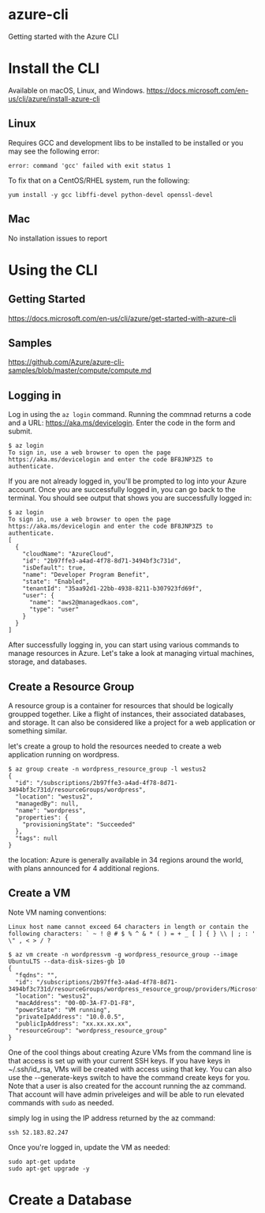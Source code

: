 # azure-cli
Getting started with the Azure CLI

# Install the CLI
Available on macOS, Linux, and Windows.
https://docs.microsoft.com/en-us/cli/azure/install-azure-cli

## Linux
Requires GCC and development libs to be installed to be installed or you may see the following error:

    error: command 'gcc' failed with exit status 1

To fix that on a CentOS/RHEL system, run the following:

    yum install -y gcc libffi-devel python-devel openssl-devel

## Mac 
No installation issues to report

# Using the CLI

## Getting Started
https://docs.microsoft.com/en-us/cli/azure/get-started-with-azure-cli

## Samples
https://github.com/Azure/azure-cli-samples/blob/master/compute/compute.md

## Logging in
Log in using the `az login` command.  Running the commnad returns a code and a URL: https://aka.ms/devicelogin.  Enter the code in the form and submit.  

```
$ az login
To sign in, use a web browser to open the page https://aka.ms/devicelogin and enter the code BF8JNP3Z5 to authenticate.
```

If you are not already logged in, you'll be prompted to log into your Azure account.  Once you are successfully logged in, you can go back to the terminal.  You should see output that shows you are successfully logged in:

```
$ az login
To sign in, use a web browser to open the page https://aka.ms/devicelogin and enter the code BF8JNP3Z5 to authenticate.
[
  {
    "cloudName": "AzureCloud",
    "id": "2b97ffe3-a4ad-4f78-8d71-3494bf3c731d",
    "isDefault": true,
    "name": "Developer Program Benefit",
    "state": "Enabled",
    "tenantId": "35aa92d1-22bb-4938-8211-b307923fd69f",
    "user": {
      "name": "aws2@managedkaos.com",
      "type": "user"
    }
  }
]
```

After successfully logging in, you can start using various commands to manage resources in Azure.  Let's take a look at managing virtual machines, storage, and databases.

## Create a Resource Group
A resource group is a container for resources that should be logically groupped together.  Like a flight of instances, their associated databases, and storage.  It can also be considered like a project for a web application or something similar.

let's create a group to hold the resources needed to create a web application running on wordpress.

```
$ az group create -n wordpress_resource_group -l westus2
{
  "id": "/subscriptions/2b97ffe3-a4ad-4f78-8d71-3494bf3c731d/resourceGroups/wordpress",
  "location": "westus2",
  "managedBy": null,
  "name": "wordpress",
  "properties": {
    "provisioningState": "Succeeded"
  },
  "tags": null
}
```

the location:
Azure is generally available in 34 regions around the world, with plans announced for 4 additional regions. 


## Create a VM
Note VM naming conventions:
```
Linux host name cannot exceed 64 characters in length or contain the following characters: ` ~ ! @ # $ % ^ & * ( ) = + _ [ ] { } \\ | ; : ' \" , < > / ?
```

```
$ az vm create -n wordpressvm -g wordpress_resource_group --image UbuntuLTS --data-disk-sizes-gb 10
{
  "fqdns": "",
  "id": "/subscriptions/2b97ffe3-a4ad-4f78-8d71-3494bf3c731d/resourceGroups/wordpress_resource_group/providers/Microsoft.Compute/virtualMachines/wordpressvm",
  "location": "westus2",
  "macAddress": "00-0D-3A-F7-D1-F8",
  "powerState": "VM running",
  "privateIpAddress": "10.0.0.5",
  "publicIpAddress": "xx.xx.xx.xx",
  "resourceGroup": "wordpress_resource_group"
}

```

One of the cool things about creating Azure VMs from the command line is that access is set up with your current SSH keys.  If you have keys in ~/.ssh/id_rsa, VMs will be created with access using that key.  You can also use the --generate-keys switch to have the command create keys for you.  Note that a user is also created for the account running the az command.  That account will have admin priveleiges and will be able to run elevated commands with `sudo` as needed.

simply log in using the IP address returned by the az command:

`ssh 52.183.82.247`

Once you're logged in, update the VM as needed:

```
sudo apt-get update
sudo apt-get upgrade -y
```

# Create a Database

